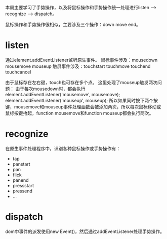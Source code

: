 本周主要学习了手势操作，以及将鼠标操作和手势操作统一处理进行listen --> recognize --> dispatch。

鼠标操作和手势操作很相似，主要涉及三个操作：down move end。

# listen
通过element.addEventListener监听原生事件。
鼠标事件涉及：mousedown mousemove mouseup
触屏事件涉及：touchstart touchmove touchend touchcancel

由于鼠标存在左右键，touch也可存在多个点。
这里处理了mouseup触发两次问题：
由于每次mousedown时，都会执行
    element.addEventListener('mousemove', mousemove);
    element.addEventListener('mouseup', mouseup);
所以如果同时按下两个按键，mousemove和mouseup事件处理函数会被添加两次，所以每次鼠标移动或鼠标按键抬起，function mousemove和function mouseup都会执行两次。

# recognize
在原生事件处理程序中，识别各种鼠标操作或手势操作有：
* tap
* panstart
* pan
* flick
* panend
* pressstart
* pressend
* ...

# dispatch
dom中事件的派发使用new Event()，然后通过addEventListener处理手势操作。


